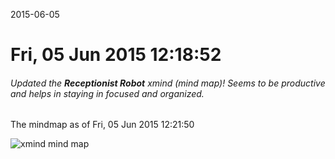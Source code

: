 2015-06-05

Fri, 05 Jun 2015 12:18:52
======================

###### Updated the **Receptionist Robot** xmind (mind map)! Seems to be productive and helps in staying in focused and organized.

The mindmap as of Fri, 05 Jun 2015 12:21:50

![xmind mind map](/home/praveen/Copy/dev/bitbucket/praveenofpersia.bitbucket.org/workDiary/rsc/images/ReceptionistRobotmindMapAsOf5thJune2015)